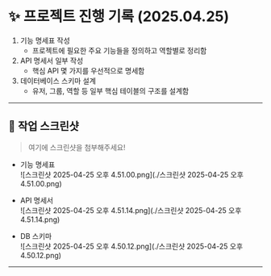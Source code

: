 # ✨ 프로젝트 진행 기록 (2025.04.25)

1. 기능 명세표 작성  
   - 프로젝트에 필요한 주요 기능들을 정의하고 역할별로 정리함
2. API 명세서 일부 작성  
   - 핵심 API 몇 가지를 우선적으로 명세함
3. 데이터베이스 스키마 설계  
   - 유저, 그룹, 역할 등 일부 핵심 테이블의 구조를 설계함

---

## 📸 작업 스크린샷

> 여기에 스크린샷을 첨부해주세요!

- 기능 명세표  
  ![스크린샷 2025-04-25 오후 4.51.00.png](./스크린샷 2025-04-25 오후 4.51.00.png)

- API 명세서  
  ![스크린샷 2025-04-25 오후 4.51.14.png](./스크린샷 2025-04-25 오후 4.51.14.png)

- DB 스키마  
  ![스크린샷 2025-04-25 오후 4.50.12.png](./스크린샷 2025-04-25 오후 4.50.12.png)

---
